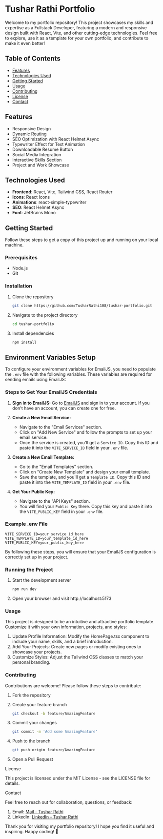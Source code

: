 # Tushar Rathi Portfolio

Welcome to my portfolio repository! This project showcases my skills and expertise as a Fullstack Developer, featuring a modern and responsive design built with React, Vite, and other cutting-edge technologies. Feel free to explore, use it as a template for your own portfolio, and contribute to make it even better!

## Table of Contents

- [Features](#features)
- [Technologies Used](#technologies-used)
- [Getting Started](#getting-started)
- [Usage](#usage)
- [Contributing](#contributing)
- [License](#license)
- [Contact](#contact)

## Features

- Responsive Design
- Dynamic Routing
- SEO Optimization with React Helmet Async
- Typewriter Effect for Text Animation
- Downloadable Resume Button
- Social Media Integration
- Interactive Skills Section
- Project and Work Showcase

## Technologies Used

- **Frontend**: React, Vite, Tailwind CSS, React Router
- **Icons**: React Icons
- **Animations**: react-simple-typewriter
- **SEO**: React Helmet Async
- **Font**: JetBrains Mono

## Getting Started

Follow these steps to get a copy of this project up and running on your local machine.

### Prerequisites

- Node.js
- Git

### Installation

1. Clone the repository

   ```bash
   git clone https://github.com/TusharRathi108/tushar-portfolio.git
   ```

2. Navigate to the project directory

   ```bash
   cd tushar-portfolio
   ```

3. Install dependencies

   ```bash
   npm install
   ```

## Environment Variables Setup

To configure your environment variables for EmailJS, you need to populate the `.env` file with the following variables. These variables are required for sending emails using EmailJS:

### Steps to Get Your EmailJS Credentials

1. **Sign in to EmailJS:**
   Go to [EmailJS](https://www.emailjs.com/) and sign in to your account. If you don't have an account, you can create one for free.

2. **Create a New Email Service:**

   - Navigate to the "Email Services" section.
   - Click on "Add New Service" and follow the prompts to set up your email service.
   - Once the service is created, you'll get a `Service ID`. Copy this ID and paste it into the `VITE_SERVICE_ID` field in your `.env` file.

3. **Create a New Email Template:**

   - Go to the "Email Templates" section.
   - Click on "Create New Template" and design your email template.
   - Save the template, and you'll get a `Template ID`. Copy this ID and paste it into the `VITE_TEMPLATE_ID` field in your `.env` file.

4. **Get Your Public Key:**
   - Navigate to the "API Keys" section.
   - You will find your `Public Key` there. Copy this key and paste it into the `VITE_PUBLIC_KEY` field in your `.env` file.

### Example .env File

```plaintext
VITE_SERVICE_ID=your_service_id_here
VITE_TEMPLATE_ID=your_template_id_here
VITE_PUBLIC_KEY=your_public_key_here
```

By following these steps, you will ensure that your EmailJS configuration is correctly set up in your project.

### Running the Project

1. Start the development server

   ```bash
   npm run dev
   ```

2. Open your browser and visit http://localhost:5173

### Usage

This project is designed to be an intuitive and attractive portfolio template. Customize it with your own information, projects, and styles:

1. Update Profile Information: Modify the HomePage.tsx component to include your name, skills, and a brief introduction.
2. Add Your Projects: Create new pages or modify existing ones to showcase your projects.
3. Customize Styles: Adjust the Tailwind CSS classes to match your personal branding.

### Contributing

Contributions are welcome! Please follow these steps to contribute:

1. Fork the repository

2. Create your feature branch

   ```bash
   git checkout -b feature/AmazingFeature
   ```

3. Commit your changes

   ```bash
   git commit -m 'Add some AmazingFeature'
   ```

4. Push to the branch

   ```bash
   git push origin feature/AmazingFeature
   ```

5. Open a Pull Request

License

This project is licensed under the MIT License - see the LICENSE file for details.

Contact

Feel free to reach out for collaboration, questions, or feedback:

1. Email: [Mail - Tushar Rathi](tushar.rathi860@gmail.com)
2. LinkedIn: [LinkedIn - Tushar Rathi](https://www.linkedin.com/in/tushar-rathi-2ab6b1230)

Thank you for visiting my portfolio repository! I hope you find it useful and inspiring. Happy coding! 🚀
